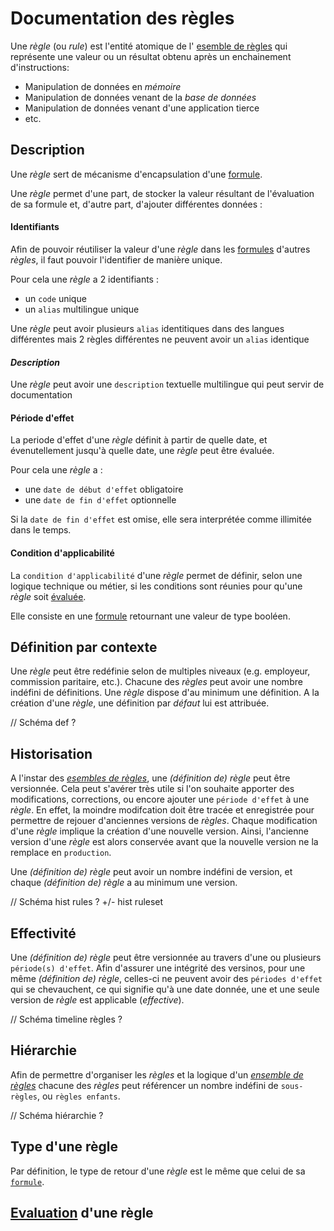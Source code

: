 # Documentation des règles

Une _règle_ (ou _rule_) est l'entité atomique de l' [esemble de règles][ruleset] qui représente une valeur ou un résultat obtenu après un enchainement d'instructions:

- Manipulation de données en _mémoire_
- Manipulation de données venant de la _base de données_
- Manipulation de données venant d'une application tierce
- etc.

## Description

Une _règle_ sert de mécanisme d'encapsulation d'une [formule][formula].

Une _règle_ permet d'une part, de stocker la valeur résultant de l'évaluation de sa formule et, d'autre part, d'ajouter différentes données :

#### Identifiants 

Afin de pouvoir réutiliser la valeur d'une _règle_ dans les [formules][formula] d'autres _règles_, il faut pouvoir l'identifier de manière unique.

Pour cela une _règle_ a 2 identifiants :
- un `code` unique
- un `alias` multilingue unique

Une _règle_ peut avoir plusieurs `alias` identitiques dans des langues différentes mais 2 règles différentes ne peuvent avoir un `alias` identique

#### _Description_

Une _règle_ peut avoir une `description` textuelle multilingue qui peut servir de documentation

#### Période d'effet

La periode d'effet d'une _règle_ définit à partir de quelle date, et évenutellement jusqu'à quelle date, une _règle_ peut être évaluée.

Pour cela une _règle_ a :
- une `date de début d'effet` obligatoire
- une `date de fin d'effet` optionnelle

Si la `date de fin d'effet` est omise, elle sera interprétée comme illimitée dans le temps.

#### Condition d'applicabilité

La `condition d'applicabilité` d'une _règle_ permet de définir, selon une logique technique ou métier, si les conditions sont réunies pour qu'une _règle_ soit [évaluée][evaluation].

Elle consiste en une [formule][formula] retournant une valeur de type booléen.

## Définition par contexte

Une _règle_ peut être redéfinie selon de multiples niveaux (e.g. employeur, commission paritaire, etc.). Chacune des _règles_ peut avoir une nombre indéfini de définitions. Une _règle_ dispose d'au minimum une définition. A la création d'une _règle_, une définition par _défaut_ lui est attribuée.

// Schéma def ?

## Historisation

A l'instar des [_esembles de règles_][ruleset], une _(définition de)_ _règle_ peut être versionnée. Cela peut s'avérer très utile si l'on souhaite apporter des  modifications, corrections, ou encore ajouter une `période d'effet` à une _règle_. En effet, la moindre modifcation doit être tracée et enregistrée pour permettre de rejouer d'anciennes versions de _règles_. Chaque modification d'une _règle_ implique la création d'une nouvelle version. Ainsi, l'ancienne version d'une _règle_ est alors conservée avant que la nouvelle version ne la remplace en `production`.

Une _(définition de)_ _règle_ peut avoir un nombre indéfini de version, et chaque _(définition de)_ _règle_ a au minimum une version.

// Schéma hist rules ? +/- hist ruleset

## Effectivité

Une _(définition de)_ _règle_ peut être versionnée au travers d'une ou plusieurs `période(s) d'effet`. Afin d'assurer une intégrité des versinos, pour une même _(définition de)_ _règle_, celles-ci ne peuvent avoir des `périodes d'effet` qui se chevauchent, ce qui signifie qu'à une date donnée, une et une seule version de _règle_ est applicable (_effective_).

// Schéma timeline règles ?

## Hiérarchie

Afin de permettre d'organiser les _règles_ et la logique d'un [_ensemble de règles_][ruleset] chacune des _règles_ peut référencer un nombre indéfini de `sous-règles`, ou `règles enfants`.

// Schéma hiérarchie ?

## Type d'une règle

Par définition, le type de retour d'une _règle_ est le même que celui de sa [`formule`][formula].

## [Evaluation][evaluation] d'une règle

[plan]: ruleset.md#plan
[formula]: formula.md
[ruleset]: ruleset.md
[evaluation]: lexique.md#evaluation